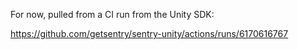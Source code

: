 For now, pulled from a CI run from the Unity SDK:

https://github.com/getsentry/sentry-unity/actions/runs/6170616767
